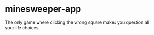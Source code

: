 # minesweeper-app
The only game where clicking the wrong square makes you question all your life choices.
